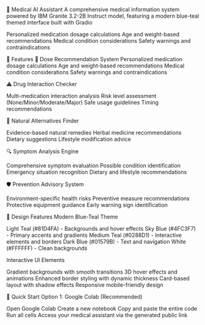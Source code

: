 🏥 Medical AI Assistant
A comprehensive medical information system powered by IBM Granite 3.2-2B Instruct model, featuring a modern blue-teal themed interface built with Gradio

Personalized medication dosage calculations
Age and weight-based recommendations
Medical condition considerations
Safety warnings and contraindications

🌟 Features
💊 Dose Recommendation System
Personalized medication dosage calculations
Age and weight-based recommendations
Medical condition considerations
Safety warnings and contraindications

⚠️ Drug Interaction Checker

Multi-medication interaction analysis
Risk level assessment (None/Minor/Moderate/Major)
Safe usage guidelines
Timing recommendations

🌿 Natural Alternatives Finder

Evidence-based natural remedies
Herbal medicine recommendations
Dietary suggestions
Lifestyle modification advice

🔍 Symptom Analysis Engine

Comprehensive symptom evaluation
Possible condition identification
Emergency situation recognition
Dietary and lifestyle recommendations

🛡️ Prevention Advisory System

Environment-specific health risks
Preventive measure recommendations
Protective equipment guidance
Early warning sign identification

🎨 Design Features
Modern Blue-Teal Theme

Light Teal (#81D4FA) - Backgrounds and hover effects
Sky Blue (#4FC3F7) - Primary accents and gradients
Medium Teal (#0288D1) - Interactive elements and borders
Dark Blue (#01579B) - Text and navigation
White (#FFFFFF) - Clean backgrounds

Interactive UI Elements

Gradient backgrounds with smooth transitions
3D hover effects and animations
Enhanced border styling with dynamic thickness
Card-based layout with shadow effects
Responsive mobile-friendly design

🚀 Quick Start
Option 1: Google Colab (Recommended)

Open Google Colab
Create a new notebook
Copy and paste the entire code
Run all cells
Access your medical assistant via the generated public link
